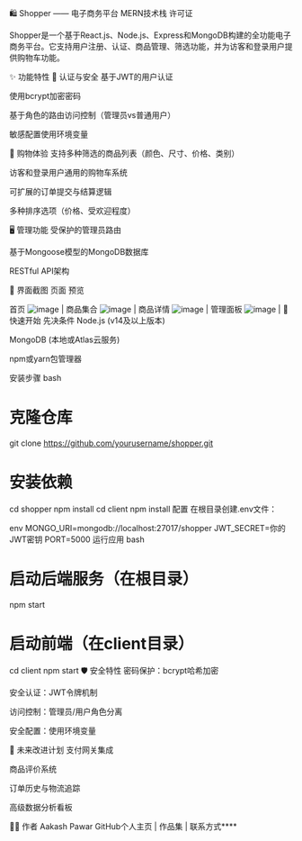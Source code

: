 🛍️ Shopper —— 电子商务平台
MERN技术栈
许可证

Shopper是一个基于React.js、Node.js、Express和MongoDB构建的全功能电子商务平台。它支持用户注册、认证、商品管理、筛选功能，并为访客和登录用户提供购物车功能。

✨ 功能特性
🔐 认证与安全
基于JWT的用户认证

使用bcrypt加密密码

基于角色的路由访问控制（管理员vs普通用户）

敏感配置使用环境变量

🛒 购物体验
支持多种筛选的商品列表（颜色、尺寸、价格、类别）

访客和登录用户通用的购物车系统

可扩展的订单提交与结算逻辑

多种排序选项（价格、受欢迎程度）

🖥️ 管理功能
受保护的管理员路由

基于Mongoose模型的MongoDB数据库

RESTful API架构

📸 界面截图
页面	预览

首页	![image](https://github.com/user-attachments/assets/d22c8504-4182-4a62-81a5-581613242b0f) |
商品集合	![image](https://github.com/user-attachments/assets/9dae9241-5bbd-4e2b-a376-4cd5f9b806c8) |
商品详情	![image](https://github.com/user-attachments/assets/30fd9a5f-8cea-4f9d-8770-d8455ba9b8ba) |
管理面板	![image](https://github.com/user-attachments/assets/cf8c5db8-bc24-4a12-8ba8-20538fc8f8c7) |
🚀 快速开始
先决条件
Node.js (v14及以上版本)

MongoDB (本地或Atlas云服务)

npm或yarn包管理器

安装步骤
bash
# 克隆仓库
git clone https://github.com/yourusername/shopper.git

# 安装依赖
cd shopper
npm install
cd client
npm install
配置
在根目录创建.env文件：

env
MONGO_URI=mongodb://localhost:27017/shopper
JWT_SECRET=你的JWT密钥
PORT=5000
运行应用
bash
# 启动后端服务（在根目录）
npm start

# 启动前端（在client目录）
cd client
npm start
🛡️ 安全特性
密码保护：bcrypt哈希加密

安全认证：JWT令牌机制

访问控制：管理员/用户角色分离

安全配置：使用环境变量

📌 未来改进计划
支付网关集成

商品评价系统

订单历史与物流追踪

高级数据分析看板

👨‍💻 作者
Aakash Pawar
GitHub个人主页 | 作品集 | 联系方式****
